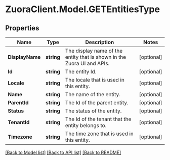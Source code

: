 # ZuoraClient.Model.GETEntitiesType

## Properties

Name | Type | Description | Notes
------------ | ------------- | ------------- | -------------
**DisplayName** | **string** | The display name of the entity that is shown in the Zuora UI and APIs.  | [optional] 
**Id** | **string** | The entity Id.  | [optional] 
**Locale** | **string** | The locale that is used in this entity.  | [optional] 
**Name** | **string** | The name of the entity.  | [optional] 
**ParentId** | **string** | The Id of the parent entity.  | [optional] 
**Status** | **string** | The status of the entity.  | [optional] 
**TenantId** | **string** | The Id of the tenant that the entity belongs to.  | [optional] 
**Timezone** | **string** | The time zone that is used in this entity.  | [optional] 

[[Back to Model list]](../README.md#documentation-for-models) [[Back to API list]](../README.md#documentation-for-api-endpoints) [[Back to README]](../README.md)

